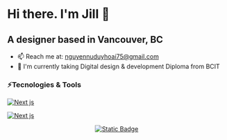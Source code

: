 # Hi there. I'm Jill 👋
## A designer based in Vancouver, BC
- 📫 Reach me at: nguyennuduyhoai75@gmail.com
- 🔭 I'm currently taking Digital design & development Diploma from BCIT

### ⚡Tecnologies & Tools
<p>
  <a href="https://github.com/search?q=user%3Ajillnguyen2311+language%3Anextjs">
    <img alt="Next js" src="https://img.shields.io/badge/javascript-grey?style=for-the-badge&logo=javascript">
  </a>
</p>
<p>
  <a href="https://github.com/search?q=user%3Ajillnguyen2311+language%3Ahtml">
    <img alt="Next js" src="https://img.shields.io/badge/html&css-grey?style=for-the-badge&logo=html5">
  </a>
</p>


<p align="center">
<a href="https://nguyennuduyhoai75.wixsite.com/jill-portfolio">
<img alt="Static Badge" src="https://img.shields.io/badge/check%20my%20Portfolio-8A2BE2">
</a>
</p>
<!--
**jillnguyen2311/jillnguyen2311** is a ✨ _special_ ✨ repository because its `README.md` (this file) appears on your GitHub profile.

Here are some ideas to get you started:

- 🔭 I’m currently working on ...
- 🌱 I’m currently learning ...
- 👯 I’m looking to collaborate on ...
- 🤔 I’m looking for help with ...
- 💬 Ask me about ...
- 📫 How to reach me: ...
- 😄 Pronouns: ...
- ⚡ Fun fact: ...
-->
